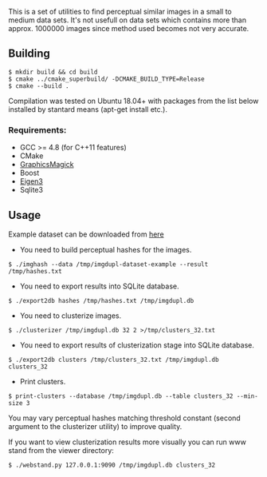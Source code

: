 This is a set of utilities to find perceptual similar images in a small to medium data sets.
It's not usefull on data sets which contains more than approx. 1000000 images since method used
becomes not very accurate.

## Building

```
$ mkdir build && cd build
$ cmake ../cmake_superbuild/ -DCMAKE_BUILD_TYPE=Release
$ cmake --build .
```

Compilation was tested on Ubuntu 18.04+ with packages from the list below installed by stantard
means (apt-get install etc.).

### Requirements:
* GCC >= 4.8 (for C++11 features)
* CMake
* [GraphicsMagick](http://www.graphicsmagick.org/)
* Boost
* [Eigen3](http://eigen.tuxfamily.org/)
* Sqlite3

## Usage

Example dataset can be downloaded from [here](https://s3-eu-west-1.amazonaws.com/sigterm.ru/public/imgdupl-dataset-example.tar)

* You need to build perceptual hashes for the images.
```
$ ./imghash --data /tmp/imgdupl-dataset-example --result /tmp/hashes.txt
```
* You need to export results into SQLite database.
```
$ ./export2db hashes /tmp/hashes.txt /tmp/imgdupl.db
```
* You need to clusterize images.
```
$ ./clusterizer /tmp/imgdupl.db 32 2 >/tmp/clusters_32.txt
```
* You need to export results of clusterization stage into SQLite database.
```
$ ./export2db clusters /tmp/clusters_32.txt /tmp/imgdupl.db clusters_32
```
* Print clusters.
```
$ print-clusters --database /tmp/imgdupl.db --table clusters_32 --min-size 3
```

You may vary perceptual hashes matching threshold constant (second argument to the clusterizer utility) to
improve quality.

If you want to view clusterization results more visually you can run www stand from the viewer directory:
```
$ ./webstand.py 127.0.0.1:9090 /tmp/imgdupl.db clusters_32
```
